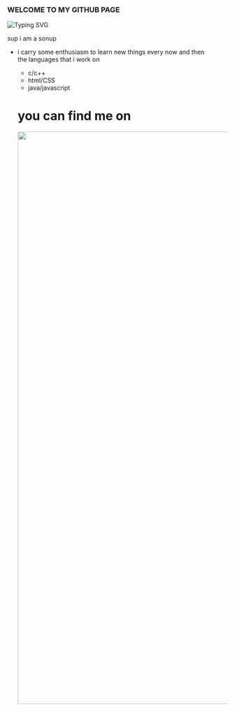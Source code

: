 ### WELCOME TO MY GITHUB PAGE

<a><img src="https://readme-typing-svg.demolab.com?font=Fira+Code&pause=1000&center=true&random=false&width=435&lines=Hey!!+Myself+Sonoop;Check+out+my+projects" alt="Typing SVG" /></a>

<p>sup i am a sonup</p>
    <ul>
        <li>
        i carry some enthusiasm to learn new things every now and then</li>
        the languages that i work on <ul>
        <li>c/c++</li>
        <li>html/CSS</li>
        <li>java/javascript</li>
        </ul>

# you can find me on 
<img src="C:\Users\Administrator\OneDrive\Desktop\html\logos.jpg" alt="" height="1310px" width="1920px" usemap="#logo">
<map name="logo">
    <area shape="circle" coords="392,374,237" href="https://www.facebook.com/" alt="" target="_blank">
    <area shape="circle" coords="960,370,229" href="https://www.instagram.com/wasupnoop" alt="" target="_blank">
    <area shape="circle" coords="1527,366,225" href="https://www.tiktok.com/" alt="" target="_blank">
</map> 